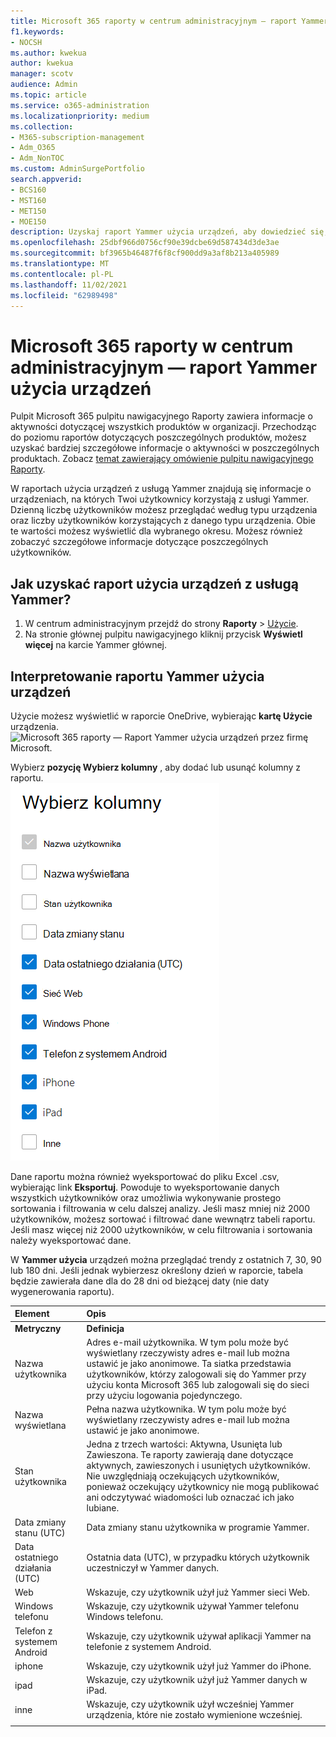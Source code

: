 ```yaml
---
title: Microsoft 365 raporty w centrum administracyjnym — raport Yammer użycia urządzeń
f1.keywords:
- NOCSH
ms.author: kwekua
author: kwekua
manager: scotv
audience: Admin
ms.topic: article
ms.service: o365-administration
ms.localizationpriority: medium
ms.collection:
- M365-subscription-management
- Adm_O365
- Adm_NonTOC
ms.custom: AdminSurgePortfolio
search.appverid:
- BCS160
- MST160
- MET150
- MOE150
description: Uzyskaj raport Yammer użycia urządzeń, aby dowiedzieć się, z jakich urządzeń korzysta Yammer urządzenia.
ms.openlocfilehash: 25dbf966d0756cf90e39dcbe69d587434d3de3ae
ms.sourcegitcommit: bf3965b46487f6f8cf900dd9a3af8b213a405989
ms.translationtype: MT
ms.contentlocale: pl-PL
ms.lasthandoff: 11/02/2021
ms.locfileid: "62989498"
---
```

# <a name="microsoft-365-reports-in-the-admin-center---yammer-device-usage-report"></a>Microsoft 365 raporty w centrum administracyjnym — raport Yammer użycia urządzeń

Pulpit Microsoft 365 pulpitu nawigacyjnego Raporty zawiera informacje o aktywności dotyczącej wszystkich produktów w organizacji. Przechodząc do poziomu raportów dotyczących poszczególnych produktów, możesz uzyskać bardziej szczegółowe informacje o aktywności w poszczególnych produktach. Zobacz [temat zawierający omówienie pulpitu nawigacyjnego Raporty](activity-reports.md).
  
W raportach użycia urządzeń z usługą Yammer znajdują się informacje o urządzeniach, na których Twoi użytkownicy korzystają z usługi Yammer. Dzienną liczbę użytkowników możesz przeglądać według typu urządzenia oraz liczby użytkowników korzystających z danego typu urządzenia. Obie te wartości możesz wyświetlić dla wybranego okresu. Możesz również zobaczyć szczegółowe informacje dotyczące poszczególnych użytkowników.
 
## <a name="how-do-i-get-to-the-yammer-device-usage-report"></a>Jak uzyskać raport użycia urządzeń z usługą Yammer?

1. W centrum administracyjnym przejdź do strony **Raporty** \> <a href="https://go.microsoft.com/fwlink/p/?linkid=2074756" target="_blank">Użycie</a>. 
2. Na stronie głównej pulpitu nawigacyjnego kliknij przycisk **Wyświetl więcej** na karcie Yammer głównej.
  
## <a name="interpret-the-yammer-device-usage-report"></a>Interpretowanie raportu Yammer użycia urządzeń

Użycie możesz wyświetlić w raporcie OneDrive, wybierając **kartę Użycie** urządzenia.<br/>![Microsoft 365 raporty — Raport Yammer użycia urządzeń przez firmę Microsoft.](../../media/e21af4c0-0ad2-4485-8ab1-2f82d7dfa90e.png)

Wybierz **pozycję Wybierz kolumny** , aby dodać lub usunąć kolumny z raportu.  <br/> ![Yammer użycia urządzeń — wybierz kolumny.](../../media/fc1fc8db-e197-4878-85c7-7ba0d67b9379.png)

Dane raportu można również wyeksportować do pliku Excel .csv, wybierając link **Eksportuj**. Powoduje to wyeksportowanie danych wszystkich użytkowników oraz umożliwia wykonywanie prostego sortowania i filtrowania w celu dalszej analizy. Jeśli masz mniej niż 2000 użytkowników, możesz sortować i filtrować dane wewnątrz tabeli raportu. Jeśli masz więcej niż 2000 użytkowników, w celu filtrowania i sortowania należy wyeksportować dane. 

W **Yammer użycia** urządzeń można przeglądać trendy z ostatnich 7, 30, 90 lub 180 dni. Jeśli jednak wybierzesz określony dzień w raporcie, tabela będzie zawierała dane dla do 28 dni od bieżącej daty (nie daty wygenerowania raportu).
  
|Element|Opis|
|:-----|:-----|
|**Metryczny**|**Definicja**|
|Nazwa użytkownika  <br/> |Adres e-mail użytkownika. W tym polu może być wyświetlany rzeczywisty adres e-mail lub można ustawić je jako anonimowe. Ta siatka przedstawia użytkowników, którzy zalogowali się do Yammer przy użyciu konta Microsoft 365 lub zalogowali się do sieci przy użyciu logowania pojedynczego. <br/> |
|Nazwa wyświetlana  <br/> |Pełna nazwa użytkownika. W tym polu może być wyświetlany rzeczywisty adres e-mail lub można ustawić je jako anonimowe.  <br/> |
|Stan użytkownika  <br/> |Jedna z trzech wartości: Aktywna, Usunięta lub Zawieszona. Te raporty zawierają dane dotyczące aktywnych, zawieszonych i usuniętych użytkowników. Nie uwzględniają oczekujących użytkowników, ponieważ oczekujący użytkownicy nie mogą publikować ani odczytywać wiadomości lub oznaczać ich jako lubiane.   <br/> |
|Data zmiany stanu (UTC)  <br/> |Data zmiany stanu użytkownika w programie Yammer.  <br/> |
|Data ostatniego działania (UTC)  <br/> |Ostatnia data (UTC), w przypadku których użytkownik uczestniczył w Yammer danych.  <br/> |
|Web  <br/> |Wskazuje, czy użytkownik użył już Yammer sieci Web.  <br/> |
|Windows telefonu  <br/> | Wskazuje, czy użytkownik używał Yammer telefonu Windows telefonu.  <br/> |
|Telefon z systemem Android  <br/> |Wskazuje, czy użytkownik używał aplikacji Yammer na telefonie z systemem Android. <br/>|
|iphone <br/> | Wskazuje, czy użytkownik użył już Yammer do iPhone.  <br/> |
|ipad  <br/> |Wskazuje, czy użytkownik użył już Yammer danych w iPad. <br/>|
|inne  <br/> |Wskazuje, czy użytkownik użył wcześniej Yammer urządzenia, które nie zostało wymienione wcześniej. <br/>|
|||